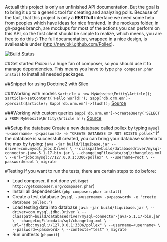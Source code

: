 Actuall this project is only an unfinished API documentation.
But the goal is to bring it up to a generic tool for creating and analyzing polls.
Because of the fact, that this project is only a __RESTfull__ interface we need
some help from peoples which have ideas for nice frontend.
In the mockups folder, in gh-pages branch, are mockups for most of the actions you can perform on this API,
so the first client should be simple to realize, which meens, you are free to do this ;)
The full documentation, wrapped in a nice design, is availeaable under (http://newloki.github.com/Pollex).

[![Build Status](https://secure.travis-ci.org/newLoki/Pollex.png?branch=master)](http://travis-ci.org/newLoki/Pollex)

##Get started
_Pollex_ is a huge fan of composer, so you should use it to manage dependencies.
This means you have to type `php composer.phar install` to install all needed packages.

##Snippet for using Doctrine2 with Silex

###Working with models
`$article = new MyWebsite\Entity\Article();
 $article->setContent('Hello world!');
 $app['db.orm.em']->persist($article);
 $app['db.orm.em']->flush();`
[Source](http://martinsikora.com/silex-doctrine2-orm)

###Working with custom queries
`$app['db.orm.em']->createQuery('SELECT a FROM MyWebsite\Entity\Article a');`
[Source](http://martinsikora.com/silex-doctrine2-orm)

##Setup the database
Create a new database called pollex by typing
`mysql -u<username> -p<password> -e "CREATE DATABASE IF NOT EXISTS pollex"`
If the database is successfull created, you can bring your database schema to the max by typing:
`java -jar build/liquibase.jar --driver=com.mysql.jdbc.Driver \
      --classpath=build/databasedriver/mysql-connector-java-5.1.17-bin.jar \
      --changeLogFile=data/sql/changelog.xml \
      --url="jdbc:mysql://127.0.0.1:3306/pollex" \
      --username=root \
      --password=root \
      migrate`

#Testing
If you want to run the tests, there are certain steps to do before:
* Load composer, if not done yet (`wget http://getcomposer.org/composer.phar`)
* Install all dependencies (`php composer.phar install`)
* Create a test database (`mysql -u<username> -p<password> -e 'create database pollex;'`)
* Load testing data into database
`java -jar build/liquibase.jar \
    --driver=com.mysql.jdbc.Driver \
    --classpath=build/databasedriver/mysql-connector-java-5.1.17-bin.jar \
    --changeLogFile=data/sql/changelog.xml \
    --url="jdbc:mysql://127.0.0.1:3306/pollex" \
    --username=<username> \
    --password=<password> \
    --contexts="test" \
migrate`
* Run unittests (`phpunit`)